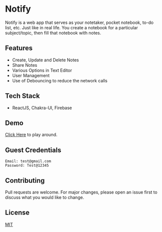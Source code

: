 # Notify

Notify is a web app that serves as your notetaker, pocket notebook, to-do list, etc. Just like in real life. You create a notebook for a particular subject/topic, then fill that notebook with notes.

## Features

* Create, Update and Delete Notes
* Share Notes
* Various Options in Text Editor
* User Management
* Use of Debouncing to reduce the network calls

## Tech Stack

* ReactJS, Chakra-UI, Firebase

## Demo

[Click Here](https://evernote-79c81.web.app/) to play around.

## Guest Credentials

```
Email: test@gmail.com
Password: Test@12345
```

## Contributing
Pull requests are welcome. For major changes, please open an issue first to discuss what you would like to change.

## License
[MIT](https://choosealicense.com/licenses/mit/)